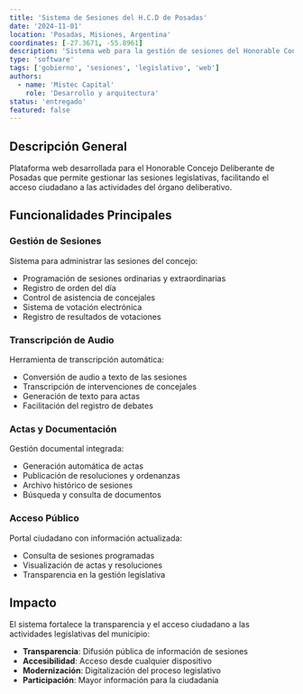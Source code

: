 ```yaml
---
title: 'Sistema de Sesiones del H.C.D de Posadas'
date: '2024-11-01'
location: 'Posadas, Misiones, Argentina'
coordinates: [-27.3671, -55.8961]
description: 'Sistema web para la gestión de sesiones del Honorable Concejo Deliberante de la ciudad de Posadas.'
type: 'software'
tags: ['gobierno', 'sesiones', 'legislativo', 'web']
authors:
  - name: 'Mistec Capital'
    role: 'Desarrollo y arquitectura'
status: 'entregado'
featured: false
---
```


## Descripción General

Plataforma web desarrollada para el Honorable Concejo Deliberante de Posadas que permite gestionar las sesiones legislativas, facilitando el acceso ciudadano a las actividades del órgano deliberativo.

## Funcionalidades Principales

### Gestión de Sesiones

Sistema para administrar las sesiones del concejo:
- Programación de sesiones ordinarias y extraordinarias
- Registro de orden del día
- Control de asistencia de concejales
- Sistema de votación electrónica
- Registro de resultados de votaciones

### Transcripción de Audio

Herramienta de transcripción automática:
- Conversión de audio a texto de las sesiones
- Transcripción de intervenciones de concejales
- Generación de texto para actas
- Facilitación del registro de debates

### Actas y Documentación

Gestión documental integrada:
- Generación automática de actas
- Publicación de resoluciones y ordenanzas
- Archivo histórico de sesiones
- Búsqueda y consulta de documentos

### Acceso Público

Portal ciudadano con información actualizada:
- Consulta de sesiones programadas
- Visualización de actas y resoluciones
- Transparencia en la gestión legislativa

## Impacto

El sistema fortalece la transparencia y el acceso ciudadano a las actividades legislativas del municipio:

- **Transparencia**: Difusión pública de información de sesiones
- **Accesibilidad**: Acceso desde cualquier dispositivo
- **Modernización**: Digitalización del proceso legislativo
- **Participación**: Mayor información para la ciudadanía
